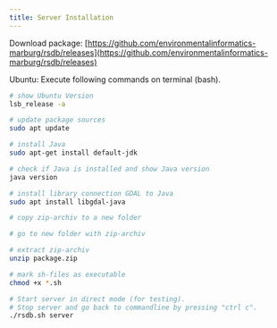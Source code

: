 ```yaml
---
title: Server Installation
---
```


Download package: [https://github.com/environmentalinformatics-marburg/rsdb/releases](https://github.com/environmentalinformatics-marburg/rsdb/releases)

Ubuntu: Execute following commands on terminal (bash).

~~~ bash
# show Ubuntu Version
lsb_release -a

# update package sources
sudo apt update

# install Java
sudo apt-get install default-jdk

# check if Java is installed and show Java version
java version

# install library connection GDAL to Java
sudo apt install libgdal-java

# copy zip-archiv to a new folder

# go to new folder with zip-archiv

# extract zip-archiv
unzip package.zip

# mark sh-files as executable
chmod +x *.sh

# Start server in direct mode (for testing).
# Stop server and go back to commandline by pressing "ctrl c".
./rsdb.sh server
~~~